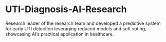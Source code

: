 # UTI-Diagnosis-AI-Research
Research leader of the research team and developed a predictive system for early UTI detection leveraging reduced models and soft voting, showcasing AI’s practical application in healthcare.
